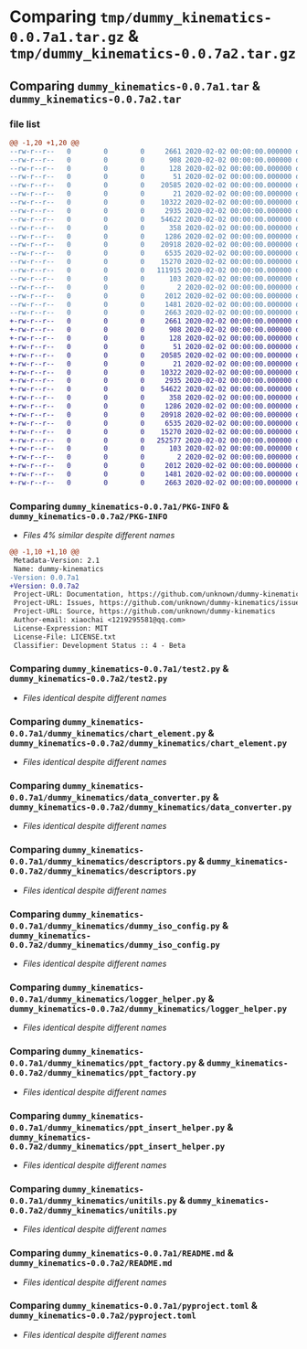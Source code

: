 # Comparing `tmp/dummy_kinematics-0.0.7a1.tar.gz` & `tmp/dummy_kinematics-0.0.7a2.tar.gz`

## Comparing `dummy_kinematics-0.0.7a1.tar` & `dummy_kinematics-0.0.7a2.tar`

### file list

```diff
@@ -1,20 +1,20 @@
--rw-r--r--   0        0        0     2661 2020-02-02 00:00:00.000000 dummy_kinematics-0.0.7a1/PKG-INFO
--rw-r--r--   0        0        0      908 2020-02-02 00:00:00.000000 dummy_kinematics-0.0.7a1/test2.py
--rw-r--r--   0        0        0      128 2020-02-02 00:00:00.000000 dummy_kinematics-0.0.7a1/dummy_kinematics/__about__.py
--rw-r--r--   0        0        0       51 2020-02-02 00:00:00.000000 dummy_kinematics-0.0.7a1/dummy_kinematics/__init__.py
--rw-r--r--   0        0        0    20585 2020-02-02 00:00:00.000000 dummy_kinematics-0.0.7a1/dummy_kinematics/chart_element.py
--rw-r--r--   0        0        0       21 2020-02-02 00:00:00.000000 dummy_kinematics-0.0.7a1/dummy_kinematics/config.py
--rw-r--r--   0        0        0    10322 2020-02-02 00:00:00.000000 dummy_kinematics-0.0.7a1/dummy_kinematics/data_converter.py
--rw-r--r--   0        0        0     2935 2020-02-02 00:00:00.000000 dummy_kinematics-0.0.7a1/dummy_kinematics/descriptors.py
--rw-r--r--   0        0        0    54622 2020-02-02 00:00:00.000000 dummy_kinematics-0.0.7a1/dummy_kinematics/dummy_iso_config.py
--rw-r--r--   0        0        0      358 2020-02-02 00:00:00.000000 dummy_kinematics-0.0.7a1/dummy_kinematics/json_file_helper.py
--rw-r--r--   0        0        0     1286 2020-02-02 00:00:00.000000 dummy_kinematics-0.0.7a1/dummy_kinematics/logger_helper.py
--rw-r--r--   0        0        0    20918 2020-02-02 00:00:00.000000 dummy_kinematics-0.0.7a1/dummy_kinematics/ppt_factory.py
--rw-r--r--   0        0        0     6535 2020-02-02 00:00:00.000000 dummy_kinematics-0.0.7a1/dummy_kinematics/ppt_insert_helper.py
--rw-r--r--   0        0        0    15270 2020-02-02 00:00:00.000000 dummy_kinematics-0.0.7a1/dummy_kinematics/unitils.py
--rw-r--r--   0        0        0   111915 2020-02-02 00:00:00.000000 dummy_kinematics-0.0.7a1/dummy_kinematics/default/default_template.pptx
--rw-r--r--   0        0        0      103 2020-02-02 00:00:00.000000 dummy_kinematics-0.0.7a1/tests/__init__.py
--rw-r--r--   0        0        0        2 2020-02-02 00:00:00.000000 dummy_kinematics-0.0.7a1/LICENSE.txt
--rw-r--r--   0        0        0     2012 2020-02-02 00:00:00.000000 dummy_kinematics-0.0.7a1/README.md
--rw-r--r--   0        0        0     1481 2020-02-02 00:00:00.000000 dummy_kinematics-0.0.7a1/pyproject.toml
--rw-r--r--   0        0        0     2663 2020-02-02 00:00:00.000000 dummy_kinematics-0.0.7a1/PKG-INFO
+-rw-r--r--   0        0        0     2661 2020-02-02 00:00:00.000000 dummy_kinematics-0.0.7a2/PKG-INFO
+-rw-r--r--   0        0        0      908 2020-02-02 00:00:00.000000 dummy_kinematics-0.0.7a2/test2.py
+-rw-r--r--   0        0        0      128 2020-02-02 00:00:00.000000 dummy_kinematics-0.0.7a2/dummy_kinematics/__about__.py
+-rw-r--r--   0        0        0       51 2020-02-02 00:00:00.000000 dummy_kinematics-0.0.7a2/dummy_kinematics/__init__.py
+-rw-r--r--   0        0        0    20585 2020-02-02 00:00:00.000000 dummy_kinematics-0.0.7a2/dummy_kinematics/chart_element.py
+-rw-r--r--   0        0        0       21 2020-02-02 00:00:00.000000 dummy_kinematics-0.0.7a2/dummy_kinematics/config.py
+-rw-r--r--   0        0        0    10322 2020-02-02 00:00:00.000000 dummy_kinematics-0.0.7a2/dummy_kinematics/data_converter.py
+-rw-r--r--   0        0        0     2935 2020-02-02 00:00:00.000000 dummy_kinematics-0.0.7a2/dummy_kinematics/descriptors.py
+-rw-r--r--   0        0        0    54622 2020-02-02 00:00:00.000000 dummy_kinematics-0.0.7a2/dummy_kinematics/dummy_iso_config.py
+-rw-r--r--   0        0        0      358 2020-02-02 00:00:00.000000 dummy_kinematics-0.0.7a2/dummy_kinematics/json_file_helper.py
+-rw-r--r--   0        0        0     1286 2020-02-02 00:00:00.000000 dummy_kinematics-0.0.7a2/dummy_kinematics/logger_helper.py
+-rw-r--r--   0        0        0    20918 2020-02-02 00:00:00.000000 dummy_kinematics-0.0.7a2/dummy_kinematics/ppt_factory.py
+-rw-r--r--   0        0        0     6535 2020-02-02 00:00:00.000000 dummy_kinematics-0.0.7a2/dummy_kinematics/ppt_insert_helper.py
+-rw-r--r--   0        0        0    15270 2020-02-02 00:00:00.000000 dummy_kinematics-0.0.7a2/dummy_kinematics/unitils.py
+-rw-r--r--   0        0        0   252577 2020-02-02 00:00:00.000000 dummy_kinematics-0.0.7a2/dummy_kinematics/default/default_template.pptx
+-rw-r--r--   0        0        0      103 2020-02-02 00:00:00.000000 dummy_kinematics-0.0.7a2/tests/__init__.py
+-rw-r--r--   0        0        0        2 2020-02-02 00:00:00.000000 dummy_kinematics-0.0.7a2/LICENSE.txt
+-rw-r--r--   0        0        0     2012 2020-02-02 00:00:00.000000 dummy_kinematics-0.0.7a2/README.md
+-rw-r--r--   0        0        0     1481 2020-02-02 00:00:00.000000 dummy_kinematics-0.0.7a2/pyproject.toml
+-rw-r--r--   0        0        0     2663 2020-02-02 00:00:00.000000 dummy_kinematics-0.0.7a2/PKG-INFO
```

### Comparing `dummy_kinematics-0.0.7a1/PKG-INFO` & `dummy_kinematics-0.0.7a2/PKG-INFO`

 * *Files 4% similar despite different names*

```diff
@@ -1,10 +1,10 @@
 Metadata-Version: 2.1
 Name: dummy-kinematics
-Version: 0.0.7a1
+Version: 0.0.7a2
 Project-URL: Documentation, https://github.com/unknown/dummy-kinematics#readme
 Project-URL: Issues, https://github.com/unknown/dummy-kinematics/issues
 Project-URL: Source, https://github.com/unknown/dummy-kinematics
 Author-email: xiaochai <1219295581@qq.com>
 License-Expression: MIT
 License-File: LICENSE.txt
 Classifier: Development Status :: 4 - Beta
```

### Comparing `dummy_kinematics-0.0.7a1/test2.py` & `dummy_kinematics-0.0.7a2/test2.py`

 * *Files identical despite different names*

### Comparing `dummy_kinematics-0.0.7a1/dummy_kinematics/chart_element.py` & `dummy_kinematics-0.0.7a2/dummy_kinematics/chart_element.py`

 * *Files identical despite different names*

### Comparing `dummy_kinematics-0.0.7a1/dummy_kinematics/data_converter.py` & `dummy_kinematics-0.0.7a2/dummy_kinematics/data_converter.py`

 * *Files identical despite different names*

### Comparing `dummy_kinematics-0.0.7a1/dummy_kinematics/descriptors.py` & `dummy_kinematics-0.0.7a2/dummy_kinematics/descriptors.py`

 * *Files identical despite different names*

### Comparing `dummy_kinematics-0.0.7a1/dummy_kinematics/dummy_iso_config.py` & `dummy_kinematics-0.0.7a2/dummy_kinematics/dummy_iso_config.py`

 * *Files identical despite different names*

### Comparing `dummy_kinematics-0.0.7a1/dummy_kinematics/logger_helper.py` & `dummy_kinematics-0.0.7a2/dummy_kinematics/logger_helper.py`

 * *Files identical despite different names*

### Comparing `dummy_kinematics-0.0.7a1/dummy_kinematics/ppt_factory.py` & `dummy_kinematics-0.0.7a2/dummy_kinematics/ppt_factory.py`

 * *Files identical despite different names*

### Comparing `dummy_kinematics-0.0.7a1/dummy_kinematics/ppt_insert_helper.py` & `dummy_kinematics-0.0.7a2/dummy_kinematics/ppt_insert_helper.py`

 * *Files identical despite different names*

### Comparing `dummy_kinematics-0.0.7a1/dummy_kinematics/unitils.py` & `dummy_kinematics-0.0.7a2/dummy_kinematics/unitils.py`

 * *Files identical despite different names*

### Comparing `dummy_kinematics-0.0.7a1/README.md` & `dummy_kinematics-0.0.7a2/README.md`

 * *Files identical despite different names*

### Comparing `dummy_kinematics-0.0.7a1/pyproject.toml` & `dummy_kinematics-0.0.7a2/pyproject.toml`

 * *Files identical despite different names*

